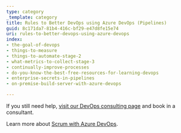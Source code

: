 ```yaml
---
type: category
_template: category
title: Rules to Better DevOps using Azure DevOps (Pipelines)
guid: 8c171da7-81b4-416c-bf29-e47d8fe15e74
uri: rules-to-better-devops-using-azure-devops
index:
- the-goal-of-devops
- things-to-measure
- things-to-automate-stage-2
- what-metrics-to-collect-stage-3
- continually-improve-processes
- do-you-know-the-best-free-resources-for-learning-devops
- enterprise-secrets-in-pipelines
- on-premise-build-server-with-azure-devops

---
```


If you still need help, [visit our DevOps consulting page](https://www.ssw.com.au/consulting/devops) and book in a consultant.

Learn more about [Scrum with Azure DevOps](/rules-to-better-scrum-using-azure-devops).
